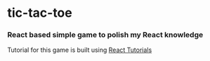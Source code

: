 # tic-tac-toe
### React based simple game to polish my React knowledge</br>
Tutorial for this game is built using [React Tutorials](https://reactjs.org/tutorial/tutorial.html)


